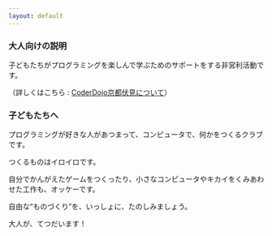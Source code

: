 ```yaml
---
layout: default
---
```


### 大人向けの説明 ###

子どもたちがプログラミングを楽しんで学ぶためのサポートをする非営利活動です。

（詳しくはこちら : [CoderDojo京都伏見について](/about/)）


### 子どもたちへ ###

プログラミングが好きな人があつまって、コンピュータで、何かをつくるクラブです。

つくるものはイロイロです。

自分でかんがえたゲームをつくったり、小さなコンピュータやキカイをくみあわせた工作も、オッケーです。

自由な“ものづくり”を、いっしょに、たのしみましょう。

大人が、てつだいます！